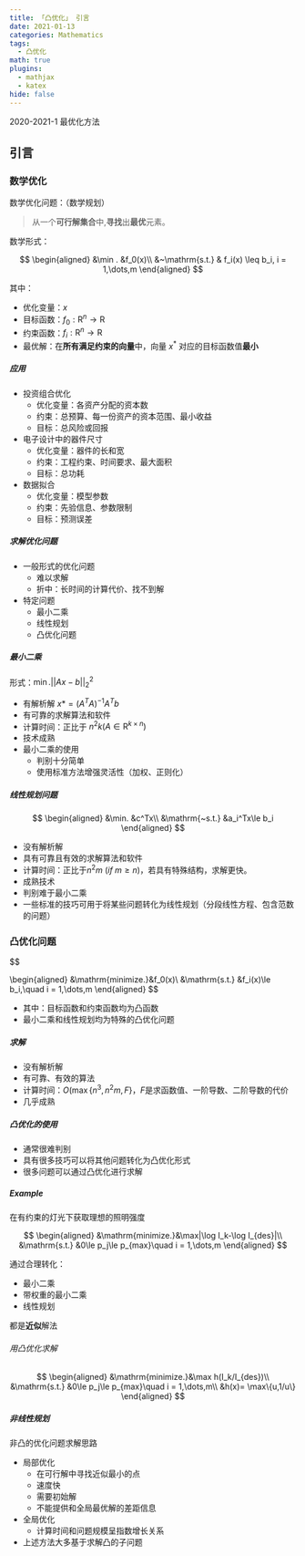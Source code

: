 ```yaml
---
title: 「凸优化」 引言
date: 2021-01-13
categories: Mathematics
tags:
  - 凸优化
math: true
plugins:
  - mathjax
  - katex
hide: false
---
```



2020-2021-1 最优化方法

<!-- more -->

## 引言

### 数学优化

数学优化问题：（数学规划）

> 从一个**可行解集合**中,**寻找**出**最优**元素。

数学形式：

$$
\begin{aligned}
    &\min . &f_0(x)\\
    &~\mathrm{s.t.} & f_i(x) \leq b_i, i = 1,\dots,m
\end{aligned}
$$

其中：

- 优化变量：$x$
- 目标函数：$f_0:\mathrm{R}^n\rightarrow\mathrm{R}$
- 约束函数：$f_i:\mathrm{R}^n\rightarrow\mathrm{R}$
- 最优解：在**所有满足约束的向量**中，向量 $x^*$ 对应的目标函数值**最小**

##### 应用

- 投资组合优化
  - 优化变量：各资产分配的资本数
  - 约束：总预算、每⼀份资产的资本范围、最⼩收益
  - ⽬标：总风险或回报
- 电⼦设计中的器件尺⼨
  - 优化变量：器件的长和宽
  - 约束：⼯程约束、时间要求、最⼤⾯积
  - ⽬标：总功耗
- 数据拟合
  - 优化变量：模型参数
  - 约束：先验信息、参数限制
  - ⽬标：预测误差

##### 求解优化问题

- 一般形式的优化问题
  - 难以求解
  - 折中：长时间的计算代价、找不到解
- 特定问题
  - 最小二乘
  - 线性规划
  - 凸优化问题

##### 最小二乘

形式：$\displaystyle\min.||Ax-b||_2^2$

- 有解析解 $x* = (A^TA)^{-1}A^Tb$
- 有可靠的求解算法和软件 <!-- TODO -->
- 计算时间：正比于 $n^2k(A\in \mathrm{R}^{k\times n})$
- 技术成熟
- 最⼩⼆乘的使⽤
  - 判别⼗分简单
  - 使⽤标准⽅法增强灵活性（加权、正则化）

##### 线性规划问题

$$
\begin{aligned}
    &\min. &c^Tx\\
    &\mathrm{~s.t.} &a_i^Tx\le b_i
\end{aligned}
$$


- 没有解析解
- 具有可靠且有效的求解算法和软件
- 计算时间：正⽐于$n^2m~(if~m \ge n)$，若具有特殊结构，求解更快。
- 成熟技术
- 判别难于最⼩⼆乘
- ⼀些标准的技巧可⽤于将某些问题转化为线性规划（分段线性⽅程、包含范数的问题）

### 凸优化问题

$$

\begin{aligned}
    &\mathrm{minimize.}&f_0(x)\\
    &\mathrm{s.t.}     &f_i(x)\le b_i,\quad i = 1,\dots,m
\end{aligned}
$$

- 其中：目标函数和约束函数均为凸函数
- 最⼩⼆乘和线性规划均为特殊的凸优化问题

##### 求解

- 没有解析解
- 有可靠、有效的算法
- 计算时间：$O(\max\{n^3, n^2m,F\}$，$F$是求函数值、一阶导数、二阶导数的代价
- 几乎成熟

##### 凸优化的使用

- 通常很难判别
- 具有很多技巧可以将其他问题转化为凸优化形式
- 很多问题可以通过凸优化进⾏求解

##### Example

在有约束的灯光下获取理想的照明强度

$$
\begin{aligned}
    &\mathrm{minimize.}&\max|\log I_k-\log I_{des}|\\
    &\mathrm{s.t.}     &0\le p_j\le p_{max}\quad i = 1,\dots,m
\end{aligned}
$$

通过合理转化：

- 最小二乘
- 带权重的最小二乘
- 线性规划

都是**近似**解法

###### 用凸优化求解

$$
\begin{aligned}
    &\mathrm{minimize.}&\max h(I_k/I_{des})\\
    &\mathrm{s.t.}     &0\le p_j\le p_{max}\quad i = 1,\dots,m\\
    &h(x)= \max\{u,1/u\}
\end{aligned}
$$

##### 非线性规划

⾮凸的优化问题求解思路
- 局部优化
  - 在可⾏解中寻找近似最⼩的点
  - 速度快
  - 需要初始解
  - 不能提供和全局最优解的差距信息
- 全局优化
  - 计算时间和问题规模呈指数增长关系
- 上述⽅法⼤多基于求解凸的⼦问题

